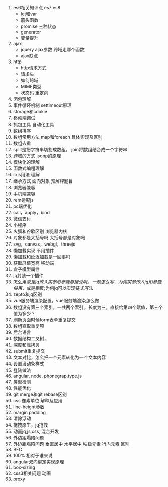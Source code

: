<!--  -->

1. es6相关知识点  es7 es8
    - let和var
    - 箭头函数
    - promise 三种状态
    - generator
    - 变量提升
2. ajax
    - jquery ajax参数 跨域走哪个函数
    - ajax缺点
3. http
    - http请求方式
    - 请求头
    - 如何跨域
    - MIME类型
    - 状态码 重定向
4. 闭包理解
5. 事件循环机制 settimeout原理   
6. storage和cookie
7. 移动端调试
8. 抓包工具 自动化工具
9. 数组排序
10. 数组常用方法 map和foreach 具体实现及区别
11. 数组去重 
12. split是把字符串切割成数组， join将数组结合成一个字符串
13. 跨域的方式 jsonp的原理
14. 模块化的理解
15. 函数式编程理解
16. rxjs用法 理解
17. 继承方式 面向对象 预解释题目
18. 浏览器兼容
19. 手机端兼容
20. rem适配js
21. pc端优化
22. call，apply，bind
23. 微信支付
24. 小程序
25. 火狐和谷歌区别 浏览器内核
26. 对象都是大括号吗 大括号都是对象吗
27. svg，canvas，webgl，threejs
28. 懒加载实现 不用插件
29. 懒加载和延迟加载是一回事吗
30. 获取屏幕宽高 移动端
31. 盒子模型属性
32. jq封装一个插件
33. 怎么用$或是jq传入实参形参能够接受呢，一般怎么写，为何实参传入jq形参能够用$，或是相反;为何jq可以实现链式写法
34. zepto和jq区别
35. vue服务端渲染配置，vue服务端渲染怎么做
36. 数组没有第三个索引，一共两个索引，长度为三，直接给第四个赋值，第三个值为多少？
37. 刷新页面时候form表单重复提交
38. 数组查取重复项
39. 后台语言
40. 数据结构二叉树，
41. 深度和浅拷贝
42. submit重复提交
43. 文本对比，怎么把一个元素转化为一个文本内容
44. 设置滚动条样式
45. 登陆做法
46. angular, node, phonegrap,type.js
47. 类型检测
48. 性能优化
49. git merge和git rebase区别
50. css 像素单位 解释及应用
51. line-height参数
52. margin padding
53. 清除浮动
54. 拖拽原生，jq拖拽
55. 动画jq,js,css, 混合开发
56. 外边距塌陷问题
57. 外边距塌陷问题 垂直居中 水平居中 块级元素 行内元素 区别
58. BFC
59. 100% 相对于谁来说
60. angular双向绑定实现原理
61. box-sizing
62. css3相关问题 动画
63. proxy



